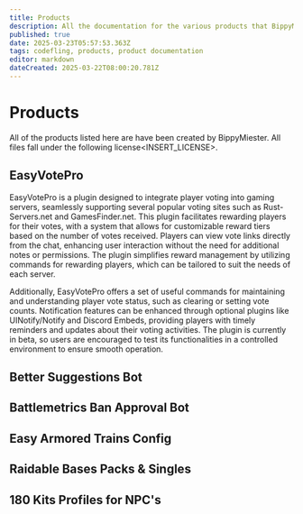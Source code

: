 ```yaml
---
title: Products
description: All the documentation for the various products that BippyMiester has created, sold, or given away for free.
published: true
date: 2025-03-23T05:57:53.363Z
tags: codefling, products, product documentation
editor: markdown
dateCreated: 2025-03-22T08:00:20.781Z
---
```


# Products

All of the products listed here are have been created by BippyMiester. All files fall under the following license<INSERT_LICENSE>.

## EasyVotePro

EasyVotePro is a plugin designed to integrate player voting into gaming servers, seamlessly supporting several popular voting sites such as Rust-Servers.net and GamesFinder.net. This plugin facilitates rewarding players for their votes, with a system that allows for customizable reward tiers based on the number of votes received. Players can view vote links directly from the chat, enhancing user interaction without the need for additional notes or permissions. The plugin simplifies reward management by utilizing commands for rewarding players, which can be tailored to suit the needs of each server.

Additionally, EasyVotePro offers a set of useful commands for maintaining and understanding player vote status, such as clearing or setting vote counts. Notification features can be enhanced through optional plugins like UINotify/Notify and Discord Embeds, providing players with timely reminders and updates about their voting activities. The plugin is currently in beta, so users are encouraged to test its functionalities in a controlled environment to ensure smooth operation.

## Better Suggestions Bot

## Battlemetrics Ban Approval Bot

## Easy Armored Trains Config

## Raidable Bases Packs & Singles

## 180 Kits Profiles for NPC's